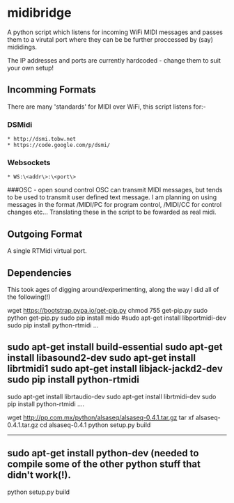 # midibridge

A python script which listens for incoming WiFi MIDI messages and passes them to a virutal port where they can be be further proccessed by (say) mididings.

The IP addresses and ports are currently hardcoded - change them to suit your own setup!

## Incomming Formats
There are many 'standards' for MIDI over WiFi, this script listens for:-

### DSMidi
    * http://dsmi.tobw.net
    * https://code.google.com/p/dsmi/
### Websockets
    * WS:\<addr\>:\<port\>
###OSC - open sound control
    OSC can transmit MIDI messages, but tends to be used to transmit user defined text message. I am planning on using messages in the format /MIDI/PC for program control, /MIDI/CC for control changes etc... Translating these in the script to be fowarded as real midi.

## Outgoing Format
A single RTMidi virtual port.

## Dependencies
This took ages of digging around/experimenting, along the way I did all of the following(!)

wget https://bootstrap.pypa.io/get-pip.py
chmod 755 get-pip.py
sudo python get-pip.py
sudo pip install mido
#sudo apt-get install libportmidi-dev
sudo pip install python-rtmidi
...

sudo apt-get install build-essential
sudo apt-get install libasound2-dev
sudo apt-get install librtmidi1
sudo apt-get install libjack-jackd2-dev
sudo pip install python-rtmidi
---
sudo apt-get install librtaudio-dev
sudo apt-get install librtmidi-dev
sudo pip install python-rtmidi
....

wget http://pp.com.mx/python/alsaseq/alsaseq-0.4.1.tar.gz
tar xf alsaseq-0.4.1.tar.gz
cd alsaseq-0.4.1
python setup.py build

---
sudo apt-get install python-dev
(needed to compile some of the other python stuff that didn't work(!).
---
python setup.py build





